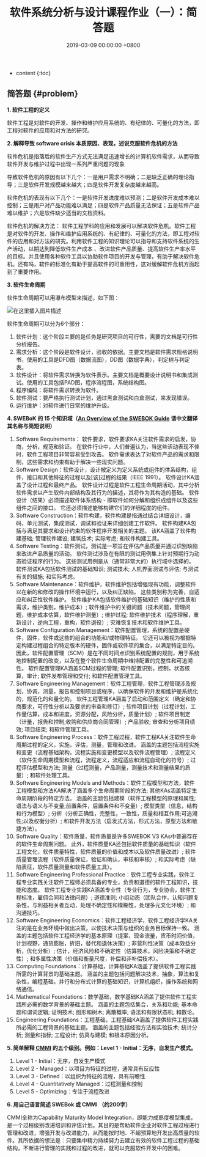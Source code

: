 ﻿---
layout: post
title:  软件系统分析与设计课程作业（一）：简答题
date:   2019-03-09 00:00:00 +0800
categories: SAD-系统分析与设计
---

* content
{:toc}





## 简答题  {#problem}
**1. 软件工程的定义**

软件工程是对软件的开发、操作和维护应用系统的、有纪律的、可量化的方法，即工程对软件的应用和对方法的研究。

**2. 解释导致 software crisis 本质原因、表现，述说克服软件危机的方法**

软件危机是指落后的软件生产方式无法满足迅速增长的计算机软件需求，从而导致软件开发与维护过程中出现一系列严重问题的现象

导致软件危机的原因有以下几个：一是用户需求不明确；二是缺乏正确的理论指导；三是软件开发规模越来越大；四是软件开发复杂度越来越高。

软件危机的表现有以下几个：一是软件开发进度难以预测；二是软件开发成本难以控制；三是用户对产品功能难以满足；四是软件产品质量无法保证；五是软件产品难以维护；六是软件缺少适当的文档资料。

软件危机的解决方法：
软件工程学科的应用和发展可以解决软件危机。软件工程是对软件的开发、操作和维护应用系统的、有纪律的、可量化的方法，即工程对软件的应用和对方法的研究。利用软件工程的知识理论可以指导和支持软件系统的生产活动，以期达到降低软件生产成本 、改进软件产品质量、提高软件生产率水平的目标。并且使用各种软件工具以协助软件项目的开发与管理，有助于解决软件危机。还有吗，软件的标准化有助于提高软件的可重用性，这对缓解软件危机方面起到了重要作用。

**3. 软件生命周期**

软件生命周期可以用瀑布模型来描述，如下图：

![在这里插入图片描述](https://raw.githubusercontent.com/watchcat2k/watchcat2k.github.io/master/styles/images/blogImage/2019-03/2019-03-09-1.png)

软件生命周期可以分为6个部分：
1. 软件计划：这个阶段主要的是任务是研究项目的可行性，需要的文档是可行性分析报告。
2. 需求分析：这个阶段是软件设计，验收的依据。主要文档是软件需求规格说明书，使用的工具是DFD图（数据流图），DD图（数据字典），判定树与判定表。
3. 软件设计：将软件需求转换为软件表示。主要文档是概要设计说明书和集成测试。使用的工具包括PAD图，程序流程图，系统结构图。
4. 程序编码：将软件需求转换为软件。
5. 软件测试：要严格执行测试计划，通过黑盒测试和白盒测试，来发现错误。
6. 运行维护：对软件进行日常的维护升级。

**4. SWEBoK 的 15 个知识域（[An Overview of the SWEBOK Guide](https://www.sebokwiki.org/wiki/An_Overview_of_the_SWEBOK_Guide) 请中文翻译其名称与简短说明）**

1. Software Requirements： 软件要求，软件要求KA关注软件需求的启发，协商，分析，规范和验证。 在软件行业中，人们普遍认为，当这些活动表现不佳时，软件工程项目非常容易受到攻击。 软件需求表达了对软件产品的需求和限制，这些需求和约束有助于解决一些现实问题。 
2. Software Design：软件设计，设计被定义为定义系统或组件的体系结构，组件，接口和其他特征的过程以及[该]过程的结果（IEEE 1991）。 软件设计KA涵盖了设计过程和最终产品。 软件设计过程是软件工程生命周期活动，其中分析软件需求以产生软件内部结构及其行为的描述，其将作为其构造的基础。 软件设计（结果）必须描述软件体系结构 - 即软件如何分解和组织成组件以及这些组件之间的接口。 它还必须描述能够构建它们的详细程度的组件。
3. Software Construction：软件构建，软件构建是指通过结合详细设计，编码，单元测试，集成测试，调试和验证来详细创建工作软件。 软件构建KA包括与满足其要求和设计约束的软件程序开发相关的主题。 该KA涵盖了软件构建基础; 管理软件建设; 建筑技术; 实际考虑; 和软件构建工具。
4. Software Testing：软件测试，测试是一项旨在评估产品质量并通过识别缺陷来改进产品质量的活动。 软件测试涉及在有限的测试用例集上针对预期行为动态验证程序的行为。 这些测试用例是从（通常非常大的）执行域中选择的。 软件测试KA包括软件测试的基础知识; 测试技术; 人机界面测试与评估; 与测试有关的措施; 和实际考虑。
5. Software Maintenance：软件维护，软件维护包括增强现有功能，调整软件以在新的和修改的操作环境中运行，以及纠正缺陷。 这些类别称为完善，自适应和纠正性软件维护。 软件维护KA包括软件维护的基础知识（维护的性质和需求，维护类别，维护成本）; 软件维护中的关键问题（技术问题，管理问题，维护成本估算，软件维护测量）; 维护过程; 软件维护技术（程序理解，重新设计，逆向工程，重构，软件退役）; 灾难恢复技术和软件维护工具。
6. Software Configuration Management：软件配置管理，系统的配置是硬件，固件，软件或这些的组合的功能和/或物理特征。 它还可以被视为根据特定构建过程组合的特定版本的硬件，固件或软件项的集合，以满足特定目的。 因此，软件配置管理（SCM）是在不同时间点识别系统配置的规则，用于系统地控制配置的改变，以及在整个软件生命周期中维持配置的完整性和可追溯性。 软件配置管理KA涵盖SCM过程的管理; 软件配置识别，控制，状态核算，审计; 软件发布管理和交付; 和软件配置管理工具。
7. Software Engineering Management：软件工程管理，软件工程管理涉及规划，协调，测量，报告和控制项目或程序，以确保软件的开发和维护是系统化的，规范化的和量化的。 软件工程管理KA涵盖了启动和范围定义（确定和协商要求，可行性分析以及要求的审查和修订）; 软件项目计划（过程计划，工作量估算，成本和进度，资源分配，风险分析，质量计划）; 软件项目制定（计量，报告和控制;收购和供应商合同管理）; 产品验收; 审查和分析项目绩效; 项目结束; 和软件管理工具。
8. Software Engineering Process：软件工程过程，软件工程KA关注软件生命周期过程的定义，实施，评估，测量，管理和改进。 涵盖的主题包括流程实施和变更（流程基础架构，流程实施和变更模型以及软件流程管理）; 流程定义（软件生命周期模型和流程，流程定义，流程适应和流程自动化的符号）; 过程评估模型和方法; 测量（过程测量，产品测量，测量技术和测量结果的质量）; 和软件处理工具。
9. Software Engineering Models and Methods：软件工程模型和方法，软件工程模型和方法KA解决了涵盖多个生命周期阶段的方法; 其他KAs涵盖特定生命周期阶段的特定方法。 涵盖的主题包括建模（软件工程模型的原理和属性;语法与语义与不变量;前置条件，后置条件和不变量）; 模型类型（信息，结构和行为模型）; 分析（分析正确性，完整性，一致性，质量和相互作用;可追溯性;以及权衡分析）; 和软件开发方法（启发式方法，形式方法，原型方法和敏捷方法）。
10. Software Quality：软件质量，软件质量是许多SWEBOK V3 KAs中普遍存在的软件生命周期问题。 此外，软件质量KA还包括软件质量的基础知识（软件工程文化，软件质量特性，软件质量的价值和成本以及软件质量改进）; 软件质量管理流程（软件质量保证，验证和确认，审核和审核）; 和实际考虑（缺陷表征，软件质量测量和软件质量工具）。
11. Software Engineering Professional Practice：软件工程专业实践，软件工程专业实践关注软件工程师必须具备的专业，负责和道德的软件工程知识，技能和态度。 软件工程专业实践KA涵盖专业性（专业行为，专业协会，软件工程标准，雇佣合同和法律问题）; 道德准则; 小组动态（团队合作，认知问题复杂性，与利益相关者互动，处理不确定性和模糊性，处理多元文化环境）; 和沟通技巧。
12. Software Engineering Economics：软件工程经济学，软件工程经济学KA关注的是在业务环境中做出决策，以使技术决策与组织的业务目标保持一致。 涵盖的主题包括软件工程经济学的基本原理（提案，现金流量，货币时间价值，计划视野，通货膨胀，折旧，替代和退休决策）; 非营利性决策（成本效益分析，优化分析）; 估计，经济风险和不确定性（估算技术，风险决策和不确定性）; 和多属性决策（价值和衡量尺度，补偿和非补偿技术）。
13. Computing Foundations：计算基础，计算基础KA涵盖了提供软件工程实践所需的计算背景的基础主题。 涵盖的主题包括问题解决技术，抽象，算法和复杂性，编程基础，并行和分布式计算的基础知识，计算机组织，操作系统和网络通信。
14. Mathematical Foundations：数学基础，数学基础KA涵盖了提供软件工程实践所必需的数学背景的基础主题。 涵盖的主题包括集合，关系和功能; 基本命题和谓词逻辑; 证明技术; 图形和树木; 离散概率; 语法和有限状态机; 和数论。
15. Engineering Foundations：工程基础，工程基础KA涵盖了提供软件工程实践所必需的工程背景的基础主题。 涵盖的主题包括经验方法和实验技术; 统计分析; 测量和指标; 工程设计; 仿真与建模; 和根本原因分析。


**5. 简单解释 [CMMI](https://en.wikipedia.org/wiki/Capability_Maturity_Model_Integration) 的五个级别。例如：Level 1 - Initial：无序，自发生产模式。**

1. Level 1 - Initial：无序，自发生产模式
2. Level 2 - Managed：以项目为特征的过程，通常具有反应性
3. Level 3 - Defined：以组织为特征的流程，具有前瞻性
4. Level 4 - Quantitatively Managed：过程测量和控制
5. Level 5 - Optimizing：专注于流程改进

**6. 用自己语言简述 SWEBok 或 CMMI （约200字）**

CMMI全称为Capability Maturity Model Integration，即能力成熟度模型集成，是一个过程级别改进培训和评估计划。其目的是帮助软件企业对软件工程过程进行管理和改进，增强开发与改进能力，从而能按时地、不超预算地开发出高质量的软件。其所依据的想法是：只要集中精力持续努力去建立有效的软件工程过程的基础结构，不断进行管理的实践和过程的改进，就可以克服软件开发中的困难。

